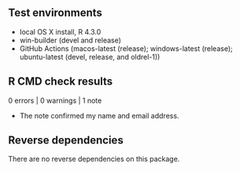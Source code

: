 
## Test environments

* local OS X install, R 4.3.0
* win-builder (devel and release)
* GitHub Actions (macos-latest (release); windows-latest (release); ubuntu-latest (devel, release, and oldrel-1))


## R CMD check results

0 errors | 0 warnings | 1 note

* The note confirmed my name and email address.


## Reverse dependencies

There are no reverse dependencies on this package.
